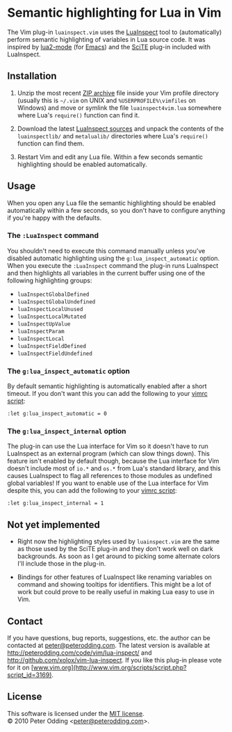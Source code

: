 # Semantic highlighting for Lua in Vim

The Vim plug-in `luainspect.vim` uses the [LuaInspect](http://lua-users.org/wiki/LuaInspect) tool to (automatically) perform semantic highlighting of variables in Lua source code. It was inspired by [lua2-mode](http://www.enyo.de/fw/software/lua-emacs/lua2-mode.html) (for [Emacs](http://www.gnu.org/software/emacs/)) and the [SciTE](http://www.scintilla.org/SciTE.html) plug-in included with LuaInspect.

## Installation

1. Unzip the most recent [ZIP archive](http://peterodding.com/code/vim/downloads/lua-inspect) file inside your Vim profile directory (usually this is `~/.vim` on UNIX and `%USERPROFILE%\vimfiles` on Windows) and move or symlink the file `luainspect4vim.lua` somewhere where Lua's `require()` function can find it.

2. Download the latest [LuaInspect sources](http://github.com/davidm/lua-inspect/zipball/master) and unpack the contents of the `luainspectlib/` and `metalualib/` directories where Lua's `require()` function can find them.

3. Restart Vim and edit any Lua file. Within a few seconds semantic highlighting should be enabled automatically.

## Usage

When you open any Lua file the semantic highlighting should be enabled automatically within a few seconds, so you don't have to configure anything if you're happy with the defaults.

### The `:LuaInspect` command

You shouldn't need to execute this command manually unless you've disabled automatic highlighting using the `g:lua_inspect_automatic` option. When you execute the `:LuaInspect` command the plug-in runs LuaInspect and then highlights all variables in the current buffer using one of the following highlighting groups:

 * `luaInspectGlobalDefined`
 * `luaInspectGlobalUndefined`
 * `luaInspectLocalUnused`
 * `luaInspectLocalMutated`
 * `luaInspectUpValue`
 * `luaInspectParam`
 * `luaInspectLocal`
 * `luaInspectFieldDefined`
 * `luaInspectFieldUndefined`

### The `g:lua_inspect_automatic` option

By default semantic highlighting is automatically enabled after a short timeout. If you don't want this you can add the following to your [vimrc script](http://vimdoc.sourceforge.net/htmldoc/starting.html#vimrc):

    :let g:lua_inspect_automatic = 0

### The `g:lua_inspect_internal` option

The plug-in can use the Lua interface for Vim so it doesn't have to run LuaInspect as an external program (which can slow things down). This feature isn't enabled by default though, because the Lua interface for Vim doesn't include most of `io.*` and `os.*` from Lua's standard library, and this causes LuaInspect to flag all references to those modules as undefined global variables! If you want to enable use of the Lua interface for Vim despite this, you can add the following to your [vimrc script](http://vimdoc.sourceforge.net/htmldoc/starting.html#vimrc):

    :let g:lua_inspect_internal = 1

## Not yet implemented

 * Right now the highlighting styles used by `luainspect.vim` are the same as those used by the SciTE plug-in and they don't work well on dark backgrounds. As soon as I get around to picking some alternate colors I'll include those in the plug-in.

 * Bindings for other features of LuaInspect like renaming variables on command and showing tooltips for identifiers. This might be a lot of work but could prove to be really useful in making Lua easy to use in Vim.

## Contact

If you have questions, bug reports, suggestions, etc. the author can be contacted at <peter@peterodding.com>. The latest version is available at <http://peterodding.com/code/vim/lua-inspect/> and <http://github.com/xolox/vim-lua-inspect>. If you like this plug-in please vote for it on [www.vim.org](http://www.vim.org/scripts/script.php?script_id=3169).

## License

This software is licensed under the [MIT license](http://en.wikipedia.org/wiki/MIT_License).  
© 2010 Peter Odding &lt;<peter@peterodding.com>&gt;.
